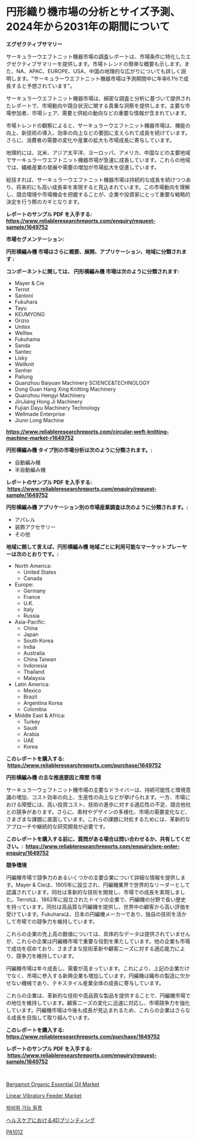 <p><h1>円形織り機市場の分析とサイズ予測、2024年から2031年の期間について</h1></p><p><strong>エグゼクティブサマリー</strong></p>
<p><p>サーキュラーウエフトニット機器市場の調査レポートは、市場条件に特化したエグゼクティブサマリーを提供します。市場トレンドの簡単な概要も示します。また、NA、APAC、EUROPE、USA、中国の地理的な広がりについても詳しく説明します。"サーキュラーウエフトニット機器市場は予測期間中に年率6.1％で成長すると予想されています"。</p><p>サーキュラーウエフトニット機器市場は、綿密な調査と分析に基づいて提供されたレポートで、市場動向や競合状況に関する貴重な洞察を提供します。主要な市場参加者、市場シェア、需要と供給の動向などの重要な情報が含まれています。</p><p>市場トレンドの観察によると、サーキュラーウエフトニット機器市場は、機能の向上、新技術の導入、効率の向上などの要因に支えられて成長を続けています。さらに、消費者の需要の変化や産業の拡大も市場成長に寄与しています。</p><p>地理的には、北米、アジア太平洋、ヨーロッパ、アメリカ、中国などの主要地域でサーキュラーウエフトニット機器市場が急速に成長しています。これらの地域では、繊維産業の発展や需要の増加が市場拡大を促進しています。</p><p>総括すれば、サーキュラーウエフトニット機器市場は持続的な成長を続けつつあり、将来的にも高い成長率を実現すると見込まれています。この市場動向を理解し、競合環境や市場機会を把握することが、企業や投資家にとって重要な戦略的決定を行う際のカギとなります。</p></p>
<p><strong>レポートのサンプル PDF を入手する: <a href="https://www.reliableresearchreports.com/enquiry/request-sample/1649752">https://www.reliableresearchreports.com/enquiry/request-sample/1649752</a></strong></p>
<p><strong>市場セグメンテーション:</strong></p>
<p><strong> 円形横編み機 市場はさらに概要、展開、アプリケーション、地域に分類されます :</strong></p>
<p><strong>コンポーネントに関しては、 円形横編み機 市場は次のように分類されます: &nbsp;</strong></p>
<p><ul><li>Mayer & Cie</li><li>Terrot</li><li>Santoni</li><li>Fukuhara</li><li>Tayu</li><li>KEUMYONG</li><li>Orizio</li><li>Unitex</li><li>Welltex</li><li>Fukuhama</li><li>Sanda</li><li>Santec</li><li>Lisky</li><li>Wellknit</li><li>Senher</li><li>Pailung</li><li>Quanzhou Baiyuan Machinery SCIENCE&TECHNOLOGY</li><li>Dong Guan Hang Xing Knitting Machinery</li><li>Quanzhou Hengyi Machinery</li><li>JinJiang Hong Ji Machinery</li><li>Fujian Dayu Machinery Technology</li><li>Wellmade Enterprise</li><li>Jiunn Long Machine</li></ul></p>
<p><strong><a href="https://www.reliableresearchreports.com/circular-weft-knitting-machine-market-r1649752">https://www.reliableresearchreports.com/circular-weft-knitting-machine-market-r1649752</a></strong></p>
<p><strong> 円形横編み機 タイプ別の市場分析は次のように分類されます。:</strong></p>
<p><ul><li>自動編み機</li><li>半自動編み機</li></ul></p>
<p><strong>レポートのサンプル PDF を入手する: &nbsp;<a href="https://www.reliableresearchreports.com/enquiry/request-sample/1649752">https://www.reliableresearchreports.com/enquiry/request-sample/1649752</a></strong></p>
<p><strong> 円形横編み機 アプリケーション別の市場産業調査は次のように分類されます。:</strong></p>
<p><ul><li>アパレル</li><li>装飾アクセサリー</li><li>その他</li></ul></p>
<p><strong>地域に関して言えば、円形横編み機 地域ごとに利用可能なマーケットプレーヤーは次のとおりです。:</strong></p>
<p><ul>
    <li>
        North America:
        <ul>
            <li>United States</li>
            <li>Canada</li>
        </ul>
    </li>
    <li>
        Europe:
        <ul>
            <li>Germany</li>
            <li>France</li>
            <li>U.K.</li>
            <li>Italy</li>
            <li>Russia</li>
        </ul>
    </li>
    <li>
        Asia-Pacific:
        <ul>
            <li>China</li>
            <li>Japan</li>
            <li>South Korea</li>
            <li>India</li>
            <li>Australia</li>
            <li>China Taiwan</li>
            <li>Indonesia</li>
            <li>Thailand</li>
            <li>Malaysia</li>
        </ul>
    </li>
    <li>
        Latin America:
        <ul>
            <li>Mexico</li>
            <li>Brazil</li>
            <li>Argentina Korea</li>
            <li>Colombia</li>
        </ul>
    </li>
    <li>
        Middle East & Africa:
        <ul>
            <li>Turkey</li>
            <li>Saudi</li>
            <li>Arabia</li>
            <li>UAE</li>
            <li>Korea</li>
        </ul>
    </li>
    </ul></p>
<p><strong>このレポートを購入する: &nbsp;<a href="https://www.reliableresearchreports.com/purchase/1649752">https://www.reliableresearchreports.com/purchase/1649752</a></strong></p>
<p><strong>円形横編み機 の主な推進要因と障壁 市場</strong></p>
<p><p>サーキュラーウェフトニット機市場の主要なドライバーは、持続可能性と環境意識の増加、コスト効率の向上、生産性の向上などが挙げられます。一方、市場における障壁には、高い投資コスト、技術の進歩に対する適応性の不足、競合他社との競争があります。さらに、素材やデザインの多様化、市場の需要変化など、さまざまな課題に直面しています。これらの課題に対処するためには、革新的なアプローチや継続的な研究開発が必要です。</p></p>
<p><strong>このレポートを購入する前に、質問がある場合は問い合わせるか、共有してください。:&nbsp; <a href="https://www.reliableresearchreports.com/enquiry/pre-order-enquiry/1649752">https://www.reliableresearchreports.com/enquiry/pre-order-enquiry/1649752</a></strong></p>
<p><strong>競争環境</strong></p>
<p><p>円編機市場で競争力のあるいくつかの主要企業について詳細な情報を提供します。Mayer & Cieは、1905年に設立され、円編機業界で世界的なリーダーとして認識されています。同社は革新的な技術を開発し、市場での成長を実現しました。Terrotは、1862年に設立されたドイツの企業で、円編機の分野で長い歴史を持っています。同社は高品質な円編機を提供し、世界中の顧客から高い評価を受けています。Fukuharaは、日本の円編機メーカーであり、独自の技術を活かして市場での競争力を維持しています。</p><p>これらの企業の売上高の数値については、具体的なデータは提供されていませんが、これらの企業は円編機市場で重要な役割を果たしています。他の企業も市場で成功を収めており、さまざまな技術革新や顧客ニーズに対する適応能力により、競争力を維持しています。</p><p>円編機市場は年々成長し、需要が高まっています。これにより、上記の企業だけでなく、市場に参入する新興企業も増加しています。円編機は織布の製造に欠かせない機械であり、テキスタイル産業全体の成長に寄与しています。</p><p>これらの企業は、革新的な技術や高品質な製品を提供することで、円編機市場での地位を維持しています。顧客ニーズの変化に迅速に対応し、市場競争力を強化しています。円編機市場は今後も成長が見込まれるため、これらの企業はさらなる成長を目指して取り組んでいます。</p></p>
<p><strong>このレポートを購入する: &nbsp; <a href="https://www.reliableresearchreports.com/purchase/1649752">https://www.reliableresearchreports.com/purchase/1649752</a></strong></p>
<p><strong>レポートのサンプル PDF を入手する: &nbsp;<a href="https://www.reliableresearchreports.com/enquiry/request-sample/1649752">https://www.reliableresearchreports.com/enquiry/request-sample/1649752</a></strong><strong></strong></p>
<p>&nbsp;</p>
<p><p><a href="https://changeable-paste-463.notion.site/Decoding-Bergamot-Organic-Essential-Oil-Market-Metrics-Market-Share-Trends-and-Growth-Patterns-eef6aff46de945f9a70bb5131036ba53">Bergamot Organic Essential Oil Market</a></p><p><a href="https://view.publitas.com/reportprime-1/linear-vibratory-feeder-market-size-and-market-trends-complete-industry-overview-2024-to-2031/">Linear Vibratory Feeder Market</a></p><p><a href="https://medium.com/@bobbyreitenberg879562023/%EC%83%9D%EB%B6%84%ED%95%B4%EC%84%B1-%ED%95%84%EB%A6%84-%EC%8B%9C%EC%9E%A5-%EA%B7%9C%EB%AA%A8%EB%8A%94-%EA%B8%80%EB%A1%9C%EB%B2%8C-%EC%82%B0%EC%97%85%EC%97%90%EC%84%9C-%EC%B5%9C%EC%A0%81%EC%9D%98-%EB%A7%88%EC%BC%80%ED%8C%85-%EC%B1%84%EB%84%90%EC%9D%84-%EB%93%9C%EB%9F%AC%EB%83%85%EB%8B%88%EB%8B%A4-adbf0961219f">퇴비화 가능 필름</a></p><p><a href="https://medium.com/@freedayundt2023/4d%E5%8D%B0%E5%88%B7%E5%8C%BB%E7%99%82%E5%B8%82%E5%A0%B4%E3%81%AE%E3%83%A1%E3%83%88%E3%83%AA%E3%82%AF%E3%82%B9%E3%82%92%E8%A7%A3%E8%AA%AD%E3%81%99%E3%82%8B-%E5%B8%82%E5%A0%B4%E3%82%B7%E3%82%A7%E3%82%A2-%E3%83%88%E3%83%AC%E3%83%B3%E3%83%89-%E6%88%90%E9%95%B7%E3%83%91%E3%82%BF%E3%83%BC%E3%83%B3-6fe25da7a79b">ヘルスケアにおける4Dプリンティング</a></p><p><a href="https://medium.com/@sillysally687568/pa1012-%EC%8B%9C%EC%9E%A5-%EB%B6%84%EC%84%9D-%EB%B0%8F-%ED%81%AC%EA%B8%B0-%EC%98%88%EC%B8%A1%EC%9D%80-2024%EB%85%84%EB%B6%80%ED%84%B0-2031%EB%85%84%EA%B9%8C%EC%A7%80%EC%9D%98-%EA%B8%B0%EA%B0%84%EC%9D%84-%EC%9C%84%ED%95%B4-%EC%98%88%EC%83%81%EB%90%A9%EB%8B%88%EB%8B%A4-e885073ca9b9">PA1012</a></p></p>